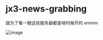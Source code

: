 # jx3-news-grabbing
就为了看一眼这些服务器都是啥时候开的 emmm


![image](https://user-images.githubusercontent.com/72967207/158414754-29cb86b0-f96b-41a3-b12e-9d62124e4184.png)
